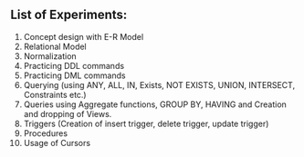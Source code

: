 ## List of Experiments:
1. Concept design with E-R Model
2. Relational Model
3. Normalization
4. Practicing DDL commands
5. Practicing DML commands
6. Querying (using ANY, ALL, IN, Exists, NOT EXISTS, UNION, INTERSECT, Constraints etc.)
7. Queries using Aggregate functions, GROUP BY, HAVING and Creation and dropping of Views.
8. Triggers (Creation of insert trigger, delete trigger, update trigger)
9. Procedures
10. Usage of Cursors
